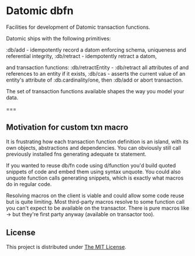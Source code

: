 # Datomic dbfn

Facilities for development of Datomic transaction functions.

Datomic ships with the following primitives:

:db/add - idempotently record a datom enforcing schema, uniqueness and referential integrity,
:db/retract - idempotently retract a datom,

and transaction functions:
:db/retractEntity - :db/retract all attributes of and references to an entity if it exists,
:db/cas - asserts the current value of an entity's attribute of :db.cardinality/one,
          then :db/add or abort transaction.

The set of transaction functions available shapes the way you model your data.

===

## Motivation for custom txn macro

It is frustrating how each transaction function definition is an island, with its own
objects, abstractions and dependencies. You can obviously still call previously installed
fns generating adequate tx statement.

If you wanted to reuse db/fn code using d/function you'd build quoted snippets
of code and embed them using syntax unquote. You could also unquote function calls
generating snippets, which is exactly what macros do in regular code.

Resolving macros on the client is viable and could allow some code reuse but is
quite limiting. Most third-party macros resolve to some function call you can't
expect to be available on the transactor. There is pure macros like -> but they're
first party anyway (available on transactor too).

## License

This project is distributed under
[The MIT License](https://github.com/mszajna/datomic.dbfn/blob/master/LICENSE).
